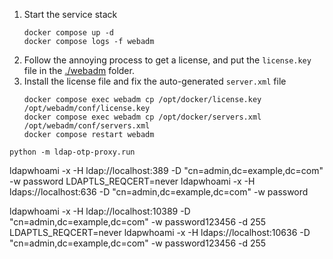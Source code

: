 1. Start the service stack
    ```shell
    docker compose up -d
    docker compose logs -f webadm
    ```
2. Follow the annoying process to get a license, and put the `license.key` file in the [./webadm](./webadm) folder.
3. Install the license file and fix the auto-generated `server.xml` file
   ```shell
   docker compose exec webadm cp /opt/docker/license.key /opt/webadm/conf/license.key
   docker compose exec webadm cp /opt/docker/servers.xml /opt/webadm/conf/servers.xml
   docker compose restart webadm
   ```
   
```shell
python -m ldap-otp-proxy.run
```

ldapwhoami -x -H ldap://localhost:389 -D "cn=admin,dc=example,dc=com" -w password
LDAPTLS_REQCERT=never ldapwhoami -x -H ldaps://localhost:636 -D "cn=admin,dc=example,dc=com" -w password

ldapwhoami -x -H ldap://localhost:10389 -D "cn=admin,dc=example,dc=com" -w password123456 -d 255
LDAPTLS_REQCERT=never ldapwhoami -x -H ldaps://localhost:10636 -D "cn=admin,dc=example,dc=com" -w password123456 -d 255
